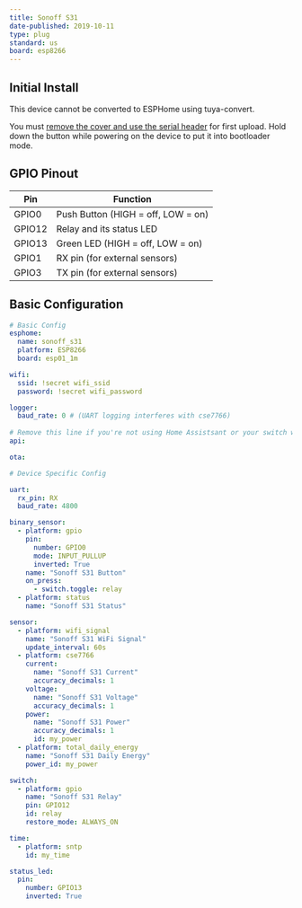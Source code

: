 ```yaml
---
title: Sonoff S31
date-published: 2019-10-11
type: plug
standard: us
board: esp8266
---
```


## Initial Install

This device cannot be converted to ESPHome using tuya-convert.

You must [remove the cover and use the serial header](https://www.adventurousway.com/blog/sonoff-s31) for first upload. Hold down the button while powering on the device to put it into bootloader mode.

## GPIO Pinout

| Pin    | Function                           |
| ------ | ---------------------------------- |
| GPIO0  | Push Button (HIGH = off, LOW = on) |
| GPIO12 | Relay and its status LED           |
| GPIO13 | Green LED (HIGH = off, LOW = on)   |
| GPIO1  | RX pin (for external sensors)      |
| GPIO3  | TX pin (for external sensors)      |

## Basic Configuration

```yaml
# Basic Config
esphome:
  name: sonoff_s31
  platform: ESP8266
  board: esp01_1m

wifi:
  ssid: !secret wifi_ssid
  password: !secret wifi_password

logger:
  baud_rate: 0 # (UART logging interferes with cse7766)
  
# Remove this line if you're not using Home Assistsant or your switch will restart every now and again
api:

ota:

# Device Specific Config

uart:
  rx_pin: RX
  baud_rate: 4800

binary_sensor:
  - platform: gpio
    pin:
      number: GPIO0
      mode: INPUT_PULLUP
      inverted: True
    name: "Sonoff S31 Button"
    on_press:
      - switch.toggle: relay
  - platform: status
    name: "Sonoff S31 Status"

sensor:
  - platform: wifi_signal
    name: "Sonoff S31 WiFi Signal"
    update_interval: 60s
  - platform: cse7766
    current:
      name: "Sonoff S31 Current"
      accuracy_decimals: 1
    voltage:
      name: "Sonoff S31 Voltage"
      accuracy_decimals: 1
    power:
      name: "Sonoff S31 Power"
      accuracy_decimals: 1
      id: my_power
  - platform: total_daily_energy
    name: "Sonoff S31 Daily Energy"
    power_id: my_power

switch:
  - platform: gpio
    name: "Sonoff S31 Relay"
    pin: GPIO12
    id: relay
    restore_mode: ALWAYS_ON

time:
  - platform: sntp
    id: my_time

status_led:
  pin:
    number: GPIO13
    inverted: True
```

